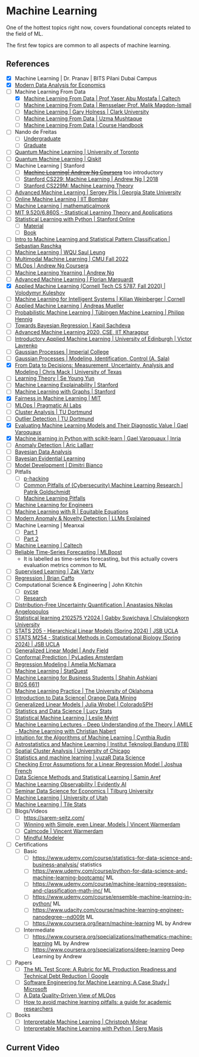 # Machine Learning

One of the hottest topics right now, covers foundational concepts related to the field of ML.

The first few topics are common to all aspects of machine learning.

## References

- [x] Machine Learning | Dr. Pranav | BITS Pilani Dubai Campus
- [x] [Modern Data Analysis for Economics](https://jiamingmao.github.io/data-analysis/)
- [ ] Machine Learning From Data
  - [x] [Machine Learning From Data | Prof Yaser Abu Mostafa | Caltech](https://www.youtube.com/playlist?list=PLD63A284B7615313A)
  - [ ] [Machine Learning From Data | Rensselaer Prof. Malik Magdon-Ismail](https://www.youtube.com/playlist?list=PLeSImI9eZJ99T9MXpcoN3_Y2AvrID2HlE)
  - [ ] [Machine Learning | Gary Holness | Clark University](https://www.youtube.com/playlist?list=PLuflXFChe0K987J-pJP-bM7f78X1LzaZH)
  - [ ] [Machine Learning From Data | Uzma Mushtaque](https://www.youtube.com/playlist?list=PLV7MgHu4-vg27CxbsIGu_1x6nN0PQL7_N)
  - [ ] [Machine Learning From Data | Course Handbook](https://drive.google.com/file/d/1EnBy1z-XLF2LrjA2Z5HSWAKKPFSgOT31/view?usp=drive_link)
- [ ] Nando de Freitas
	- [ ] [Undergraduate](https://www.youtube.com/playlist?list=PLE6Wd9FR--Ecf_5nCbnSQMHqORpiChfJf)
	- [ ] [Graduate](https://www.youtube.com/playlist?list=PLE6Wd9FR--EdyJ5lbFl8UuGjecvVw66F6)
- [ ] [Quantum Machine Learning | University of Toronto](https://www.youtube.com/playlist?list=PLmRxgFnCIhaMgvot-Xuym_hn69lmzIokg)
- [ ] [Quantum Machine Learning | Qiskit](https://www.youtube.com/playlist?list=PLOFEBzvs-VvqJwybFxkTiDzhf5E11p8BI)
- [ ] Machine Learning | Stanford
  - [ ] ~~[Machine Learning| Andrew Ng Coursera](https://www.coursera.org/specializations/machine-learning-introduction)~~ too introductory
  - [ ] [Stanford CS229: Machine Learning | Andrew Ng | 2018](https://www.youtube.com/playlist?list=PLoROMvodv4rMiGQp3WXShtMGgzqpfVfbU)
  - [ ] [Stanford CS229M: Machine Learning Theory](https://www.youtube.com/playlist?list=PLoROMvodv4rP8nAmISxFINlGKSK4rbLKh)
- [ ] [Advanced Machine Learning | Sergey Plis | Georgia State University](https://www.youtube.com/playlist?list=PLWL87aJW5Y--YMBUgw4yn28_njbLMHINR)
- [ ] [Online Machine Learning | IIT Bombay](https://www.youtube.com/playlist?list=PLOzRYVm0a65e3aS_ThcTu3xWKex9hzAJ-)
- [ ] [Machine Learning | mathematicalmonk](https://www.youtube.com/playlist?list=PLD0F06AA0D2E8FFBA)
- [ ] [MIT 9.520/6.860S - Statistical Learning Theory and Applications](https://www.youtube.com/playlist?list=PL_Ig1a5kxu55ivmyrfRmeUOFeaaWuqPpg)
- [ ] [Statistical Learning with Python | Stanford Online](https://www.youtube.com/playlist?list=PLoROMvodv4rPP6braWoRt5UCXYZ71GZIQ)
	- [ ] [Material](https://islp.readthedocs.io/en/latest/index.html)
	- [ ] [Book](https://hastie.su.domains/ISLP/ISLP_website.pdf.download.html)
- [ ] [Intro to Machine Learning and Statistical Pattern Classification | Sebastian Raschka](https://www.youtube.com/playlist?list=PLTKMiZHVd_2KyGirGEvKlniaWeLOHhUF3)
- [ ] [Machine Learning | WQU Saul Leung](https://www.youtube.com/playlist?list=PL_Ig1a5kxu544gv59p8QoAadfJE3aN3Sn)
- [ ] [Multimodal Machine Learning | CMU Fall 2022](https://www.youtube.com/playlist?list=PL-Fhd_vrvisNM7pbbevXKAbT_Xmub37fA)
- [ ] [MLOps | Andrew Ng Coursera](https://www.coursera.org/specializations/machine-learning-engineering-for-production-mlops)
- [ ] [Machine Learning Yearning | Andrew Ng](https://wordpress.deeplearning.ai/wp-content/uploads/2022/03/andrew-ng-machine-learning-yearning.pdf)
- [ ] [Advanced Machine Learning | Florian Marquardt](https://www.youtube.com/playlist?list=PLemsnf33Vij4-kv-JTjDthaGUYUnQbbws)
- [x] [Applied Machine Learning (Cornell Tech CS 5787, Fall 2020) | Volodymyr Kuleshov](https://www.youtube.com/playlist?list=PL2UML_KCiC0UlY7iCQDSiGDMovaupqc83)
- [ ] [Machine Learning for Intelligent Systems | Kilian Weinberger | Cornell](https://www.youtube.com/playlist?list=PLl8OlHZGYOQ7bkVbuRthEsaLr7bONzbXS)
- [ ] [Applied Machine Learning | Andreas Mueller](https://www.youtube.com/playlist?list=PL_pVmAaAnxIRnSw6wiCpSvshFyCREZmlM)
- [ ] [Probabilistic Machine Learning | Tübingen Machine Learning | Philipp Hennig](https://www.youtube.com/playlist?list=PL05umP7R6ij2YE8rRJSb-olDNbntAQ_Bx)
- [ ] [Towards Bayesian Regression | Kapil Sachdeva](https://www.youtube.com/playlist?list=PLivJwLo9VCUISiuiRsbm5xalMbIwOHOOn)
- [ ] [Advanced Machine Learning 2020, CSE, IIT Kharagpur](https://www.youtube.com/playlist?list=PLA7cOsDoQDVqOTn_Ci-mpdrRoinOklU9r)
- [ ] [Introductory Applied Machine Learning | University of Edinburgh | Victor Lavrenko](https://www.youtube.com/@vlavrenko/playlists)
- [ ] [Gaussian Processes | Imperial College](https://www.youtube.com/watch?v=92-98SYOdlY)
- [ ] [Gaussian Processes | Modeling, Identification, Control (A. Sala)](https://www.youtube.com/playlist?list=PLUznGnCqeYceFwU7C_VAkYyeVYeZY2VWp)
- [x] [From Data to Decisions: Measurement, Uncertainty, Analysis and Modeling | Chris Mack | University of Texas](https://www.youtube.com/playlist?list=PLM2eE_hI4gSDnF-mEa9mrIYx7GCLQVN89)
- [ ] [Learning Theory | Se Young Yun](https://www.youtube.com/playlist?list=PLsQI3WOaT8hgDPRY9k_RV1wnZ9r0W7CW4)
- [ ] [Machine Learning Explainability | Stanford](https://www.youtube.com/playlist?list=PLoROMvodv4rPh6wa6PGcHH6vMG9sEIPxL)
- [ ] [Machine Learning with Graphs | Stanford](https://www.youtube.com/playlist?list=PLoROMvodv4rOP-ImU-O1rYRg2RFxomvFp)
- [x] [Fairness in Machine Learning | MIT](https://www.youtube.com/playlist?list=PLUl4u3cNGP63IFQn8FklBOUhYVcmaxpOX)
- [ ] [MLOps | Pragmatic AI Labs](https://www.youtube.com/playlist?list=PLdfopzFjkPz9shHCeH9poe9sbAn0pIojX)
- [ ] [Cluster Analysis | TU Dortmund](https://www.youtube.com/playlist?list=PLElvkFQko9bc5mOPBA_0hOKVIbRIS0qFP)
- [ ] [Outlier Detection | TU Dortmund](https://www.youtube.com/playlist?list=PLElvkFQko9bez56CbIGKxrwGnGi7Ue6Hr)
- [x] [Evaluating Machine Learning Models and Their Diagnostic Value | Gael Varoquaux](https://link.springer.com/protocol/10.1007/978-1-0716-3195-9_20)
- [x] [Machine learning in Python with scikit-learn | Gael Varoquaux | Inria](https://www.youtube.com/playlist?list=PL2okA_2qDJ-m44KooOI7x8tu85wr4ez4f)
- [ ] [Anomaly Detection | Aric LaBarr](https://www.youtube.com/playlist?list=PLjwX9KFWtvNmXtqnDcH00ro0-cHeb0Vl7)
- [ ] [Bayesian Data Analysis](https://www.youtube.com/playlist?list=PLBqnAso5Dy7O0IVoVn2b-WtetXQk5CDk6)
- [ ] [Bayesian Evidential Learning](https://www.youtube.com/playlist?list=PLh35GyCXlQaRnV9RE_9emuQaFfxDe2KJ8)
- [ ] [Model Development | Dimitri Bianco](https://www.youtube.com/playlist?list=PLBfqPS8Xvt2CM-uGVHCXuEhv8XjVoVu8_)
- [ ] Pitfalls
	- [ ] [p-hacking](https://www.youtube.com/playlist?list=PLmXNcJ-VjBYooRTlv91jS479PcnK-6zsN)
	- [ ] [Common Pitfalls of (Cybersecurity) Machine Learning Research | Patrik Goldschmidt](https://www.youtube.com/watch?v=eTJ8C3x7Iwg)
	- [ ] [Machine Learning Pitfalls](https://www.youtube.com/watch?v=MXQawMAMPP4&list=PLafPhSv1OSDfEqFsBnurxzJbcwZSJA8X4&index=10)
- [ ] [Machine Learning for Engineers](https://www.youtube.com/playlist?list=PLl4kuMJ32K2r2CUKkZSVVxDnjB4NM335-)
- [ ] [Machine Learning with R | Equitable Equations](https://www.youtube.com/playlist?list=PLKBUk9FL4nBaHaW7C4_SAQfY_Wf-hupUG)
- [ ] [Modern Anomaly & Novelty Detection | LLMs Explained](https://www.youtube.com/playlist?list=PLB1nTQo4_y6thcPxdDG_MifQqSMcAq1qv)
- [ ] Machine Learning | Meanxai
	- [ ] [Part 1](https://www.youtube.com/playlist?list=PLgaemU2xZlTisMjcQUvU8UzOpK4QXcUq-)
	- [ ] [Part 2](https://www.youtube.com/playlist?list=PLgaemU2xZlTieGRRTAdDlHOgxr-bs6pfr)
- [ ] [Machine Learning | Caltech](https://www.youtube.com/playlist?list=PLuz4CTPOUNi67hPzb9zJXH1cbeN7LKNiD)
- [ ] [Reliable Time-Series Forecasting | MLBoost](https://www.youtube.com/playlist?list=PLQkjeU22jN9txTw9gIOM0bHVieGD8fl4x)
	- It is labelled as time-series forecasting, but this actually covers evaluation metrics common to ML
- [ ] [Supervised Learning | Zak Varty](https://www.youtube.com/playlist?list=PLBVD-YN3U17BybIN_6drVs9LLmw7f_XvN)
- [ ] [Regression | Brian Caffo](https://www.youtube.com/playlist?list=PLpl-gQkQivXjqHAJd2t-J_One_fYE55tC)
- [ ] Computational Science & Engineering | John Kitchin
	- [ ] [pycse](https://www.youtube.com/playlist?list=PL0sMmOaE_gs2yzwy54kLZk5c1ZH-Nh-62)
	- [ ] [Research](https://www.youtube.com/playlist?list=PL0sMmOaE_gs2yS_YMwfLGwj19Gs6fzFYp)
- [ ] [Distribution-Free Uncertainty Quantification | Anastasios Nikolas Angelopoulos](https://www.youtube.com/playlist?list=PLBa0oe-LYIHa68NOJbMxDTMMjT8Is4WkI)
- [ ] [Statistical learning 2102575 Y2024 | Gabby Suwichaya | Chulalongkorn University](https://www.youtube.com/playlist?list=PLYrwEv08Hccha8FPnJ_0euD7WkUAfq98Z)
- [ ] [STATS 205 - Hierarchical Linear Models (Spring 2024) | JSB UCLA](https://www.youtube.com/playlist?list=PLAYxx7zX5F1O2HbRr4gORnscbM9EszYbK)
- [ ] [STATS M254 - Statistical Methods in Computational Biology (Spring 2024) | JSB UCLA](https://www.youtube.com/playlist?list=PLAYxx7zX5F1PieIIeSFc7asuKWRYm6nGy)
- [ ] [Generalized Linear Model | Andy Field](https://www.youtube.com/playlist?list=PLEzw67WWDg81n3N3yfr_MW7f6cEl_XibX)
- [ ] [Conformal Prediction | PyLadies Amsterdam](https://www.youtube.com/live/QFtdTyIWrz8)
- [ ] [Regression Modeling | Amelia McNamara](https://www.youtube.com/playlist?list=PLik6fAQnSI90epRqSCgCCNBFfrywQdu9N)
- [ ] [Machine Learning | StatQuest](https://www.youtube.com/playlist?list=PLblh5JKOoLUICTaGLRoHQDuF_7q2GfuJF)
- [ ] [Machine Learning for Business Students | Shahin Ashkiani](https://www.youtube.com/playlist?list=PLuX7LSgvML8pLSe9tBsGipSWCau0l4bdR)
- [ ] [BIOS 6611](https://www.youtube.com/@bios6611)
- [ ] [Machine Learning Practice | The University of Oklahoma](https://www.youtube.com/@machinelearningpractice2089/playlists)
- [ ] [Introduction to Data Science| Orange Data Mining](https://www.youtube.com/playlist?list=PLmNPvQr9Tf-b_SuBdoRsuNhTmaHJ0eKab)
- [ ] [Generalized Linear Models | Julia Wrobel | ColoradoSPH](https://youtube.com/@juliawrobel4127/videos)
- [ ] [Statistics and Data Science | Lucy Stats](https://youtube.com/@lucystats/videos)
- [ ] [Statistical Machine Learning | Leslie Myint](https://www.youtube.com/playlist?list=PLtjTgbI6JvXYm0PLf1TLfsjx8drt6prM3)
- [ ] [Machine Learning Lectures - Deep Understanding of the Theory | AMILE - Machine Learning with Christian Nabert](https://www.youtube.com/playlist?list=PL4gM7rbtgQFsWKJ7fEd-CxvbiBIi4gYgC)
- [ ] [Intuition for the Algorithms of Machine Learning | Cynthia Rudin](https://www.youtube.com/playlist?list=PLNeXFnYrCJneoY_rKtWJy833YiMrCRi5f)
- [ ] [Astrostatistics and Machine Learning | Institut Teknologi Bandung (ITB)](https://www.youtube.com/playlist?list=PLV2hbp85JNWR-6khpAFY0uNYgxKT5iLEp)
- [ ] [Spatial Cluster Analysis | University of Chicago](https://www.youtube.com/playlist?list=PLzREt6r1Nenk3L0ndufhYuwdrrfZqdsIA)
- [ ] [Statistics and machine learning | yuzaR Data Science](https://www.youtube.com/playlist?list=PLPWcjtBkAf6kKJhii6q8HOSqD2bqFO5NR)
- [ ] [Checking Error Assumptions for a Linear Regression Model | Joshua French](https://www.youtube.com/playlist?list=PLkrJrLs7xfbV6lhFYBmyM15i56b6bPkHl)
- [ ] [Data Science Methods and Statistical Learning | Samin Aref](https://www.youtube.com/playlist?list=PLSkGXOii6-CRlwmik1l1h9pG4Uuq0TgeT)
- [ ] [Machine Learning Observability | Evidently AI](https://www.youtube.com/playlist?list=PL9omX6impEuOpTezeRF-M04BW3VfnPBRF)
- [ ] [Seminar Data Science for Economics | Tilburg University](https://www.youtube.com/playlist?list=PLeVorc-oIi7RC80LwZ8velMCBub4K0SRv)
- [ ] [Machine Learning | University of Utah](https://www.youtube.com/playlist?list=PLbuogVdPnkCr-ANNi5GZid3MvSkzm_wnM)
- [ ] [Machine Learning | Tile Stats](https://www.youtube.com/@tilestats/playlists)
- [ ] Blogs/Videos
	- [ ] https://sarem-seitz.com/
	- [ ] [Winning with Simple, even Linear, Models | Vincent Warmerdam](https://youtu.be/68ABAU_V8qI)
	- [ ] [Calmcode | Vincent Warmerdam](https://calmcode.io)
	- [ ] [Mindful Modeler](https://mindfulmodeler.substrack.com)
- [ ] Certifications
	- [ ] Basic
		- [ ] https://www.udemy.com/course/statistics-for-data-science-and-business-analysis/	statistics
		- [ ] https://www.udemy.com/course/python-for-data-science-and-machine-learning-bootcamp/	ML
		- [ ] https://www.udemy.com/course/machine-learning-regression-and-classification-math-inc/	ML
		- [ ] https://www.udemy.com/course/ensemble-machine-learning-in-python/	ML
		- [ ] https://www.udacity.com/course/machine-learning-engineer-nanodegree--nd009t	ML
		- [ ] https://www.coursera.org/learn/machine-learning	ML by Andrew
	- [ ] Intermediate
		- [ ] https://www.coursera.org/specializations/mathematics-machine-learning	ML by Andrew
		- [ ] https://www.coursera.org/specializations/deep-learning	Deep Learning by Andrew
- [ ] Papers
	- [ ] [The ML Test Score: A Rubric for ML Production Readiness and Technical Debt Reduction | Google](https://storage.googleapis.com/gweb-research2023-media/pubtools/4156.pdf)
	- [ ] [Software Engineering for Machine Learning: A Case Study | Microsoft](https://www.microsoft.com/en-us/research/wp-content/uploads/2019/03/amershi-icse-2019_Software_Engineering_for_Machine_Learning.pdf)
	- [ ] [A Data Quality-Driven View of MLOps](https://arxiv.org/pdf/2102.07750)
	- [ ] [How to avoid machine learning pitfalls: a guide for academic researchers](https://arxiv.org/pdf/2108.02497)
- [ ] Books
	- [ ] [Interpretable Machine Learning | Christoph Molnar](https://christophm.github.io/interpretable-ml-book)
	- [ ] [Interpretable Machine Learning with Python | Serg Masis](https://www.amazon.com/Interpretable-Machine-Learning-Python-hands/dp/180323542X)
## Current Video

